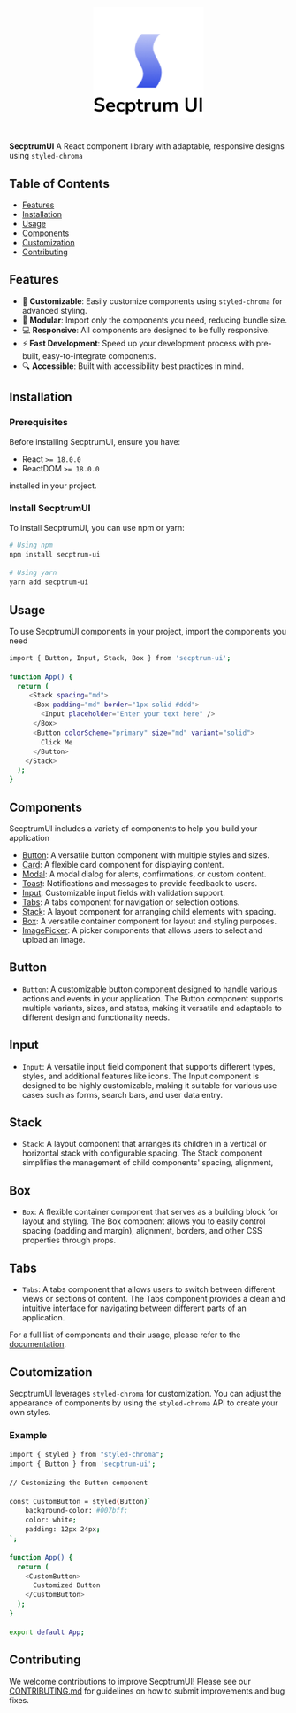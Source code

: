 <div align="center">
  <img src="https://github.com/SecptrumLab/secptrum-ui/blob/main/images/secptrumui-logo.png" alt="SecptrumUI Logo" width="200" height="200" />
</div>

#

**SecptrumUI** A React component library with adaptable, responsive designs using `styled-chroma`

## Table of Contents

- [Features](#features)
- [Installation](#installation)
- [Usage](#usage)
- [Components](#components)
- [Customization](#customization)
- [Contributing](#contributing)

## Features

- 🎨 **Customizable**: Easily customize components using `styled-chroma` for advanced styling.
- 🧩 **Modular**: Import only the components you need, reducing bundle size.
- 💻 **Responsive**: All components are designed to be fully responsive.
- ⚡ **Fast Development**: Speed up your development process with pre-built, easy-to-integrate components.
- 🔍 **Accessible**: Built with accessibility best practices in mind.

## Installation

### Prerequisites

Before installing SecptrumUI, ensure you have:

- React `>= 18.0.0`
- ReactDOM `>= 18.0.0`

installed in your project.

### Install SecptrumUI

To install SecptrumUI, you can use npm or yarn:

```bash
# Using npm
npm install secptrum-ui

# Using yarn
yarn add secptrum-ui
```

## Usage

To use SecptrumUI components in your project, import the components you need

```bash
import { Button, Input, Stack, Box } from 'secptrum-ui';

function App() {
  return (
     <Stack spacing="md">
      <Box padding="md" border="1px solid #ddd">
        <Input placeholder="Enter your text here" />
      </Box>
      <Button colorScheme="primary" size="md" variant="solid">
        Click Me
      </Button>
    </Stack>
  );
}

```

## Components

SecptrumUI includes a variety of components to help you build your application

- [Button](#Button): A versatile button component with multiple styles and sizes.
- [Card](#Card): A flexible card component for displaying content.
- [Modal](#Modal): A modal dialog for alerts, confirmations, or custom content.
- [Toast](#Toast): Notifications and messages to provide feedback to users.
- [Input](#Input): Customizable input fields with validation support.
- [Tabs](#Tabs): A tabs component for navigation or selection options.
- [Stack](#Stack): A layout component for arranging child elements with spacing.
- [Box](#Box): A versatile container component for layout and styling purposes.
- [ImagePicker](#ImagePicker): A picker components that allows users to select and upload an image.

## Button

- `Button`: A customizable button component designed to handle various actions and events in your application. The Button component supports multiple variants, sizes, and states, making it versatile and adaptable to different design and functionality needs.

## Input

- `Input`: A versatile input field component that supports different types, styles, and additional features like icons. The Input component is designed to be highly customizable, making it suitable for various use cases such as forms, search bars, and user data entry.

## Stack

- `Stack`: A layout component that arranges its children in a vertical or horizontal stack with configurable spacing. The Stack component simplifies the management of child components' spacing, alignment,

## Box

- `Box`: A flexible container component that serves as a building block for layout and styling. The Box component allows you to easily control spacing (padding and margin), alignment, borders, and other CSS properties through props.

## Tabs

- `Tabs`: A tabs component that allows users to switch between different views or sections of content. The Tabs component provides a clean and intuitive interface for navigating between different parts of an application.

For a full list of components and their usage, please refer to the [documentation](https://secptrumui.vercel.app//docs/components/action/button).

## Coutomization

SecptrumUI leverages `styled-chroma` for customization. You can adjust the appearance of components by using the `styled-chroma` API to create your own styles.

### Example

```bash
import { styled } from "styled-chroma";
import { Button } from 'secptrum-ui';

// Customizing the Button component

const CustomButton = styled(Button)`
    background-color: #007bff;
    color: white;
    padding: 12px 24px;
`;

function App() {
  return (
    <CustomButton>
      Customized Button
    </CustomButton>
  );
}

export default App;
```

## Contributing

We welcome contributions to improve SecptrumUI! Please see our [CONTRIBUTING.md](CONTRIBUTING.md) for guidelines on how to submit improvements and bug fixes.
